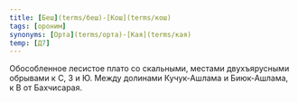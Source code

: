 ```yaml
---
title: [Беш](terms/беш)-[Кош](terms/кош)
tags: [ороним]
synonyms: [Орта](terms/орта)-[Кая](terms/кая)
temp: [Д7]
---
```


Обособленное лесистое плато со скальными, местами двухъярусными обрывами к С, З
и Ю. Между долинами Кучук-Ашлама и Биюк-Ашлама, к В от Бахчисарая.
